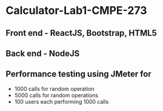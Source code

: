 # Calculator-Lab1-CMPE-273

## Front end - ReactJS, Bootstrap, HTML5

## Back end - NodeJS

## Performance testing using JMeter for 
  - 1000 calls for random operation
  - 5000 calls for random operations
  - 100 users each performing 1000 calls
